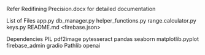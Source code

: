 Refer Redifining Precision.docx for detailed documentation


List of Files
app.py
db_manager.py
helper_functions.py
range.calculator.py
keys.py
README.md
<firebase.json>




Dependencies 
PIL
pdf2image
pytesseract
pandas
seaborn
matplotlib.pyplot
firebase_admin
gradio
Pathlib
openai


